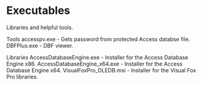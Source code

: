 # Executables
 Libraries and helpful tools.
 
Tools
accesspv.exe - Gets password from protected Access databse file.
DBFPlus.exe - DBF viewer.

Libraries
AccessDatabaseEngine.exe - Installer for the Access Database Engine x86.
AccessDatabaseEngine_x64.exe - Installer for the Access Database Engine x64.
VisualFoxPro_OLEDB.msi - Installer for the Visual Fox Pro libraries.